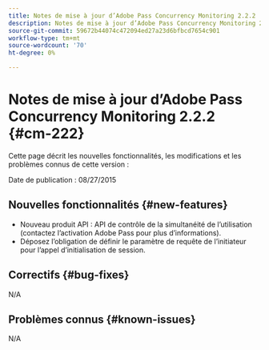 ```yaml
---
title: Notes de mise à jour d’Adobe Pass Concurrency Monitoring 2.2.2
description: Notes de mise à jour d’Adobe Pass Concurrency Monitoring 2.2.2
source-git-commit: 59672b44074c472094ed27a23d6bfbcd7654c901
workflow-type: tm+mt
source-wordcount: '70'
ht-degree: 0%

---
```



# Notes de mise à jour d’Adobe Pass Concurrency Monitoring 2.2.2 {#cm-222}

Cette page décrit les nouvelles fonctionnalités, les modifications et les problèmes connus de cette version :

Date de publication : 08/27/2015

## Nouvelles fonctionnalités {#new-features}

* Nouveau produit API : API de contrôle de la simultanéité de l’utilisation (contactez l’activation Adobe Pass pour plus d’informations).
* Déposez l’obligation de définir le paramètre de requête de l’initiateur pour l’appel d’initialisation de session.

## Correctifs {#bug-fixes}

N/A

## Problèmes connus {#known-issues}

N/A
